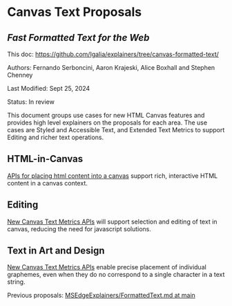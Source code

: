 # Canvas Text Proposals

## _Fast Formatted Text for the Web_

This doc: https://github.com/Igalia/explainers/tree/canvas-formatted-text/

Authors: Fernando Serboncini, Aaron Krajeski, Alice Boxhall and Stephen Chenney

Last Modified: Sept 25, 2024

Status: In review

This document groups use cases for new HTML Canvas features and provides high level explainers on the proposals for each area. The use cases are Styled and Accessible Text, and Extended Text Metrics to support Editing and richer text operations.

## <a name="placeELement"></a>HTML-in-Canvas

[APIs for placing html content into a canvas](https://github.com/WICG/canvas-place-element) support rich, interactive HTML content in a canvas context.

## <a name="Editing"></a>Editing

[New Canvas Text Metrics APIs](./text-metrics-additions.md) will support selection and editing of text in canvas, reducing the need for javascript solutions.

## <n name="ArtDesign"/></a>Text in Art and Design

[New Canvas Text Metrics APIs](./text-art.md) enable precise placement of individual graphemes, even when they do no correspond to a single character in a text string.

Previous proposals: [MSEdgeExplainers/FormattedText.md at main](https://github.com/MicrosoftEdge/MSEdgeExplainers/blob/main/Canvas/FormattedText.md)

